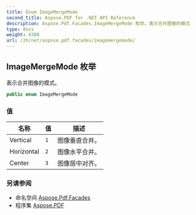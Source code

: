 ```yaml
---
title: Enum ImageMergeMode
second_title: Aspose.PDF for .NET API Reference
description: Aspose.Pdf.Facades.ImageMergeMode 枚举。表示合并图像的模式
type: docs
weight: 4380
url: /zh/net/aspose.pdf.facades/imagemergemode/
---
```

## ImageMergeMode 枚举

表示合并图像的模式。

```csharp
public enum ImageMergeMode
```

### 值

| 名称 | 值 | 描述 |
| --- | --- | --- |
| Vertical | `1` | 图像垂直合并。 |
| Horizontal | `2` | 图像水平合并。 |
| Center | `3` | 图像居中对齐。 |

### 另请参阅

* 命名空间 [Aspose.Pdf.Facades](../../aspose.pdf.facades/)
* 程序集 [Aspose.PDF](../../)